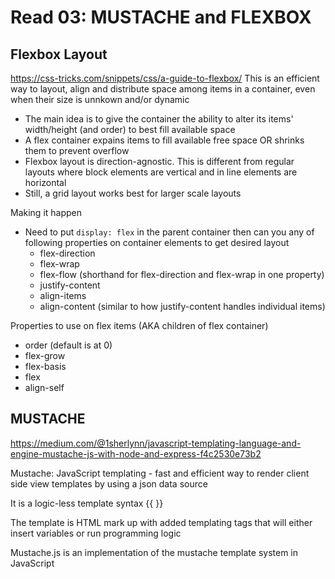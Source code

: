 # Read 03: MUSTACHE and FLEXBOX

## Flexbox Layout
https://css-tricks.com/snippets/css/a-guide-to-flexbox/ 
This is an efficient way to layout, align and distribute space among items in a container, even when their size is unnkown and/or dynamic

- The main idea is to give the container the ability to alter its items' width/height (and order) to best fill available space
- A flex container expains items to fill available free space OR shrinks them to prevent overflow
- Flexbox layout is direction-agnostic.  This is different from regular layouts where block elements are vertical and in line elements are horizontal
- Still, a grid layout works best for larger scale layouts

Making it happen
- Need to put `display: flex` in the parent container then can you any of following properties on container elements to get desired layout
  - flex-direction 
  - flex-wrap
  - flex-flow (shorthand for flex-direction and flex-wrap in one property)
  - justify-content
  - align-items
  - align-content (similar to how justify-content handles individual items)

Properties to use on flex items (AKA children of flex container)
  - order (default is at 0)
  - flex-grow
  - flex-basis
  - flex
  - align-self 


## MUSTACHE 
https://medium.com/@1sherlynn/javascript-templating-language-and-engine-mustache-js-with-node-and-express-f4c2530e73b2

Mustache: JavaScript templating - fast and efficient way to render client side view templates by using a json data source 

It is a logic-less template syntax {{ }}

The template is HTML mark up with added templating tags that will either insert variables or run programming logic

Mustache.js is an implementation of the mustache template system in JavaScript


